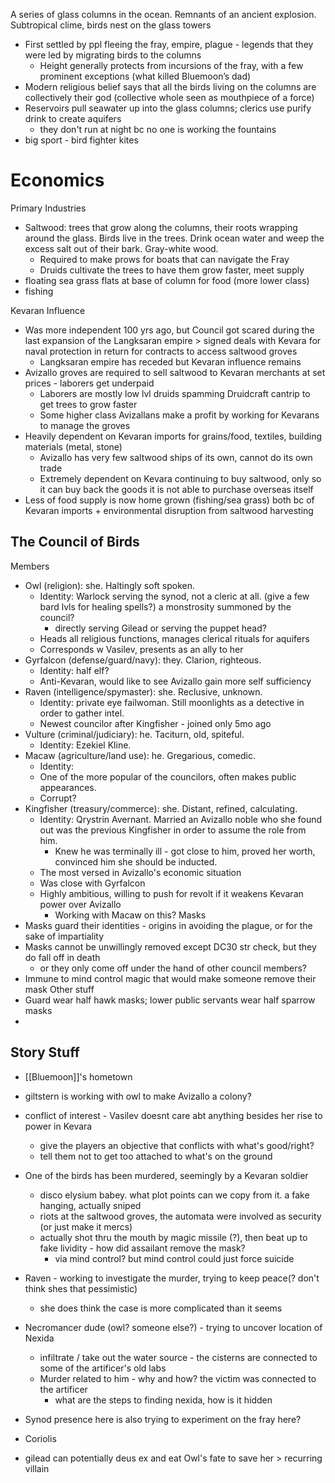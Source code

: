 A series of glass columns in the ocean. Remnants of an ancient explosion. Subtropical clime, birds nest on the glass towers

- First settled by ppl fleeing the fray, empire, plague - legends that they were led by migrating birds to the columns
	- Height generally protects from incursions of the fray, with a few prominent exceptions (what killed Bluemoon’s dad)
- Modern religious belief says that all the birds living on the columns are collectively their god (collective whole seen as mouthpiece of a force)
- Reservoirs pull seawater up into the glass columns; clerics use purify drink to create aquifers
	- they don't run at night bc no one is working the fountains
- big sport - bird fighter kites

# Economics

Primary Industries
- Saltwood: trees that grow along the columns, their roots wrapping around the glass. Birds live in the trees. Drink ocean water and weep the excess salt out of their bark. Gray-white wood.
	- Required to make prows for boats that can navigate the Fray
	- Druids cultivate the trees to have them grow faster, meet supply
- floating sea grass flats at base of column for food (more lower class)
- fishing

Kevaran Influence
- Was more independent 100 yrs ago, but Council got scared during the last expansion of the Langksaran empire > signed deals with Kevara for naval protection in return for contracts to access saltwood groves
	- Langksaran empire has receded but Kevaran influence remains
- Avizallo groves are required to sell saltwood to Kevaran merchants at set prices - laborers get underpaid
	- Laborers are mostly low lvl druids spamming Druidcraft cantrip to get trees to grow faster
	- Some higher class Avizallans make a profit by working for Kevarans to manage the groves
- Heavily dependent on Kevaran imports for grains/food, textiles, building materials (metal, stone)
	- Avizallo has very few saltwood ships of its own, cannot do its own trade
	- Extremely dependent on Kevara continuing to buy saltwood, only so it can buy back the goods it is not able to purchase overseas itself
- Less of food supply is now home grown (fishing/sea grass) both bc of Kevaran imports + environmental disruption from saltwood harvesting


## The Council of Birds

Members
- Owl (religion): she. Haltingly soft spoken.
	- Identity: Warlock serving the synod, not a cleric at all. (give a few bard lvls for healing spells?) a monstrosity summoned by the council?
		- directly serving Gilead or serving the puppet head?
	- Heads all religious functions, manages clerical rituals for aquifers
	- Corresponds w Vasilev, presents as an ally to her
- Gyrfalcon (defense/guard/navy): they. Clarion, righteous.
	- Identity: half elf?
	- Anti-Kevaran, would like to see Avizallo gain more self sufficiency
- Raven (intelligence/spymaster): she. Reclusive, unknown.
	- Identity: private eye failwoman. Still moonlights as a detective in order to gather intel. 
	- Newest councilor after Kingfisher - joined only 5mo ago
- Vulture (criminal/judiciary): he. Taciturn, old, spiteful. 
	- Identity: Ezekiel Kline. 
- Macaw (agriculture/land use): he. Gregarious, comedic.
	- Identity: 
	- One of the more popular of the councilors, often makes public appearances.
	- Corrupt?
- Kingfisher (treasury/commerce): she. Distant, refined, calculating. 
	- Identity: Qrystrin Avernant. Married an Avizallo noble who she found out was the previous Kingfisher in order to assume the role from him. 
		- Knew he was terminally ill - got close to him, proved her worth, convinced him she should be inducted.
	- The most versed in Avizallo's economic situation
	- Was close with Gyrfalcon
	- Highly ambitious, willing to push for revolt if it weakens Kevaran power over Avizallo
		- Working with Macaw on this?
Masks
- Masks guard their identities - origins in avoiding the plague, or for the sake of impartiality
- Masks cannot be unwillingly removed except DC30 str check, but they do fall off in death
	- or they only come off under the hand of other council members?
- Immune to mind control magic that would make someone remove their mask
Other stuff
- Guard wear half hawk masks; lower public servants wear half sparrow masks
- 


## Story Stuff

- [[Bluemoon]]'s hometown


- giltstern is working with owl to make Avizallo a colony?
- conflict of interest - Vasilev doesnt care abt anything besides her rise to power in Kevara
	- give the players an objective that conflicts with what's good/right?
	- tell them not to get too attached to what's on the ground
- One of the birds has been murdered, seemingly by a Kevaran soldier
	- disco elysium babey. what plot points can we copy from it. a fake hanging, actually sniped
	- riots at the saltwood groves, the automata were involved as security (or just make it mercs)
	- actually shot thru the mouth by magic missile (?), then beat up to fake lividity - how did assailant remove the mask? 
		- via mind control? but mind control could just force suicide
- Raven - working to investigate the murder, trying to keep peace(? don't think shes that pessimistic)
	- she does think the case is more complicated than it seems
- Necromancer dude (owl? someone else?) - trying to uncover location of Nexida
	- infiltrate / take out the water source - the cisterns are connected to some of the artificer's old labs 
	- Murder related to him - why and how? the victim was connected to the artificer
		- what are the steps to finding nexida, how is it hidden
- Synod presence here is also trying to experiment on the fray here?
- Coriolis 


- gilead can potentially deus ex and eat Owl's fate to save her > recurring villain